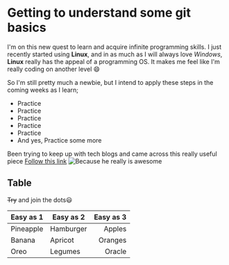 # Getting to understand some git basics

I'm on this new quest to learn and acquire infinite programming skills. I just recently started using **Linux**, and in as much as I will always love *Windows*, **Linux** really has the appeal of a programming OS. It makes me feel like I'm really coding on another level :smile: 

So I'm still pretty much a newbie, but I intend to apply these steps in the coming weeks as I learn;
* Practice
* Practice
* Practice
* Practice
* Practice
* And yes, Practice some more
     
Been trying to keep up with tech blogs and came across this really useful piece [Follow this link](https://goo.gl/fsrjWI)
![Because he really is awesome](https://s-media-cache-ak0.pinimg.com/236x/29/1b/d1/291bd1f54326d8a03048e9ee113d27b1.jpg)

## Table

~~Try~~ and join the dots:smiley:

 Easy as 1    | Easy as 2     | Easy as 3
------------- | ------------- | ------------:  
Pineapple | Hamburger | Apples 
Banana | Apricot | Oranges
Oreo | Legumes | Oracle 


